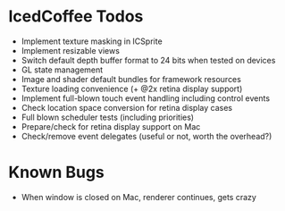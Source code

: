 IcedCoffee Todos
================

* Implement texture masking in ICSprite
* Implement resizable views
* Switch default depth buffer format to 24 bits when tested on devices
* GL state management
* Image and shader default bundles for framework resources
* Texture loading convenience (+ @2x retina display support)
* Implement full-blown touch event handling including control events
* Check location space conversion for retina display cases
* Full blown scheduler tests (including priorities)
* Prepare/check for retina display support on Mac
* Check/remove event delegates (useful or not, worth the overhead?)

Known Bugs
==========

* When window is closed on Mac, renderer continues, gets crazy
